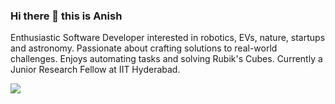 ### Hi there 👋 this is Anish
Enthusiastic Software Developer interested in robotics, EVs, nature, startups and astronomy. Passionate about crafting solutions to real-world challenges. Enjoys automating tasks and solving Rubik's Cubes. Currently a Junior Research Fellow at IIT Hyderabad.

 ![](https://komarev.com/ghpvc/?username=rusty3699) 

<div>
<!--    <img src="https://github-readme-stats-git-masterrstaa-rickstaa.vercel.app/api?username=rusty3699&theme=github_dark&show_icons=true&count_private=true&hide=prs,contribs" style="width:55%;"  -->
<!--    <img src="https://github-readme-stats-git-masterrstaa-rickstaa.vercel.app/api/top-langs/?username=rusty3699&layout=compact&hide=html&theme=github_dark&langs_count=8" style="width:40%;" align="right"/>   -->
</div>

